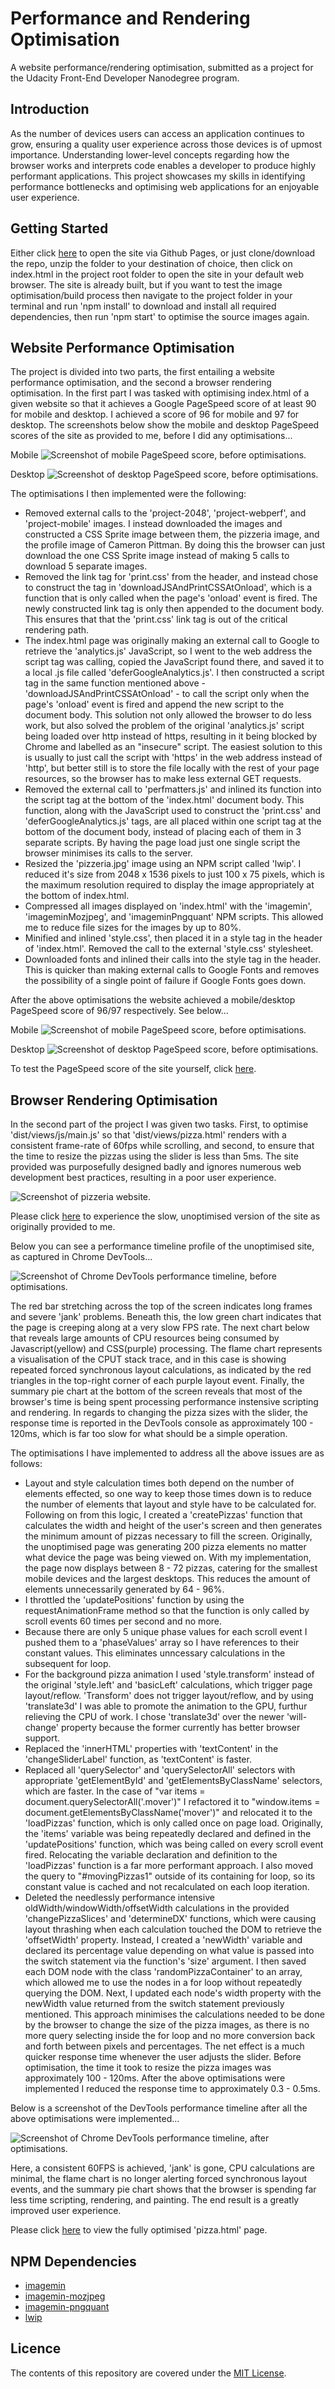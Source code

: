 # Performance and Rendering Optimisation

A website performance/rendering optimisation, submitted as a project for the Udacity Front-End Developer Nanodegree program.

## Introduction

As the number of devices users can access an application continues to grow, ensuring a quality user experience across those devices is of upmost importance. Understanding lower-level concepts regarding how the browser works and interprets code enables a developer to produce highly performant applications. This project showcases my skills in identifying performance bottlenecks and optimising web applications for an enjoyable user experience.

## Getting Started

Either click [here](https://chocobuckle.github.io/performance-optimisation/) to open the site via Github Pages, or just clone/download the repo, unzip the folder to your destination of choice, then click on index.html in the project root folder to open the site in your default web browser. The site is already built, but if you want to test the image optimisation/build process then navigate to the project folder in your terminal and run 'npm install' to download and install all required dependencies, then run 'npm start' to optimise the source images again.

## Website Performance Optimisation

The project is divided into two parts, the first entailing a website performance optimisation, and the second a browser rendering optimisation. In the first part I was tasked with optimising index.html of a given website so that it achieves a Google PageSpeed score of at least 90 for mobile and desktop. I achieved a score of 96 for mobile and 97 for desktop. The screenshots below show the mobile and desktop PageSpeed scores of the site as provided to me, before I did any optimisations...

Mobile
![Screenshot of mobile PageSpeed score, before optimisations.](./screenshots/mobile-before.jpg?raw=true "Mobile PageSpeed score, before optimisations.")

Desktop
![Screenshot of desktop PageSpeed score, before optimisations.](./screenshots/desktop-before.jpg?raw=true "Desktop PageSpeed score, before optimisations.")

The optimisations I then implemented were the following:

* Removed external calls to the 'project-2048', 'project-webperf', and 'project-mobile' images. I instead downloaded the images and constructed a CSS Sprite image between them, the pizzeria image, and the profile image of Cameron Pittman. By doing this the browser can just download the one CSS Sprite image instead of making 5 calls to download 5 separate images.
* Removed the link tag for 'print.css' from the header, and instead chose to construct the tag in 'downloadJSAndPrintCSSAtOnload', which is a function that is only called when the page's 'onload' event is fired. The newly constructed link tag is only then appended to the document body. This ensures that that the 'print.css' link tag is out of the critical rendering path.
* The index.html page was originally making an external call to Google to retrieve the 'analytics.js' JavaScript, so I went to the web address the script tag was calling, copied the JavaScript found there, and saved it to a local .js file called 'deferGoogleAnalytics.js'. I then constructed a script tag in the same function mentioned above -  'downloadJSAndPrintCSSAtOnload' - to call the script only when the page's 'onload' event is fired and append the new script to the document body. This solution not only allowed the browser to do less work, but also solved the problem of the original 'analytics.js' script being loaded over http instead of https, resulting in it being blocked by Chrome and labelled as an "insecure" script. The easiest solution to this is usually to just call the script with 'https' in the web address instead of 'http', but better still is to store the file locally with the rest of your page resources, so the browser has to make less external GET requests.
* Removed the external call to 'perfmatters.js' and inlined its function into the script tag at the bottom of the 'index.html' document body. This function, along with the JavaScript used to construct the 'print.css' and 'deferGoogleAnalytics.js' tags, are all placed within one script tag at the bottom of the document body, instead of placing each of them in 3 separate scripts. By having the page load just one single script the browser minimises its calls to the server.
* Resized the 'pizzeria.jpg' image using an NPM script called 'lwip'. I reduced it's size from 2048 x 1536 pixels to just 100 x 75 pixels, which is the maximum resolution required to display the image appropriately at the bottom of index.html.
* Compressed all images displayed on 'index.html' with the 'imagemin', 'imageminMozjpeg', and 'imageminPngquant' NPM scripts. This allowed me to reduce file sizes for the images by up to 80%.
* Minified and inlined 'style.css', then placed it in a style tag in the header of 'index.html'. Removed the call to the external 'style.css' stylesheet.
* Downloaded fonts and inlined their calls into the style tag in the header. This is quicker than making external calls to Google Fonts and removes the possibility of a single point of failure if Google Fonts goes down.

After the above optimisations the website achieved a mobile/desktop PageSpeed score of 96/97 respectively. See below...

Mobile
![Screenshot of mobile PageSpeed score, before optimisations.](./screenshots/mobile-after.jpg?raw=true "Mobile PageSpeed score, before optimisations.")

Desktop
![Screenshot of desktop PageSpeed score, before optimisations.](./screenshots/desktop-after.jpg?raw=true "Desktop PageSpeed score, before optimisations.")

To test the PageSpeed score of the site yourself, click [here](https://developers.google.com/speed/pagespeed/insights/?url=https%3A%2F%2Fchocobuckle.github.io%2Fperformance-optimisation%2F).


## Browser Rendering Optimisation

In the second part of the project I was given two tasks. First, to optimise 'dist/views/js/main.js' so that 'dist/views/pizza.html' renders with a consistent frame-rate of 60fps while scrolling, and second, to ensure that the time to resize the pizzas using the slider is less than 5ms. The site provided was purposefully designed badly and ignores numerous web development best practices, resulting in a poor user experience.

![Screenshot of pizzeria website.](./screenshots/pizzeria-website.jpg?raw=true "Pizzeria website.")

Please click [here](https://chocobuckle.github.io/rendering-before-optimisation/) to experience the slow, unoptimised version of the site as originally provided to me.

Below you can see a performance timeline profile of the unoptimised site, as captured in Chrome DevTools...

![Screenshot of Chrome DevTools performance timeline, before optimisations.](./screenshots/timeline-before.jpg?raw=true "DevTools performance timeline, before optimisations.")

The red bar stretching across the top of the screen indicates long frames and severe 'jank' problems. Beneath this, the low green chart indicates that the page is creeping along at a very slow FPS rate. The next chart below that reveals large amounts of CPU resources being consumed by Javascript(yellow) and CSS(purple) processing. The flame chart represents a visualisation of the CPUT stack trace, and in this case is showing repeated forced synchronous layout calculations, as indicated by the red triangles in the top-right corner of each purple layout event. Finally, the summary pie chart at the bottom of the screen reveals that most of the browser's time is being spent processing performance instensive scripting and rendering. In regards to changing the pizza sizes with the slider, the response time is reported in the DevTools console as approximately 100 - 120ms, which is far too slow for what should be a simple operation.

The optimisations I have implemented to address all the above issues are as follows:

* Layout and style calculation times both depend on the number of elements effected, so one way to keep those times down is to reduce the number of elements that layout and style have to be calculated for. Following on from this logic, I created a 'createPizzas' function that calculates the width and height of the user's screen and then generates the minimum amount of pizzas necessary to fill the screen. Originally, the unoptimised page was generating 200 pizza elements no matter what device the page was being viewed on. With my implementation, the page now displays between 8 - 72 pizzas, catering for the smallest mobile devices and the largest desktops. This reduces the amount of elements unnecessarily generated by 64 - 96%.
* I throttled the 'updatePositions' function by using the requestAnimationFrame method so that the function is only called by scroll events 60 times per second and no more.
* Because there are only 5 unique phase values for each scroll event I pushed them to a 'phaseValues' array so I have references to their constant values. This eliminates unncessary calculations in the subsequent for loop.
* For the background pizza animation I used 'style.transform' instead of the original 'style.left' and 'basicLeft' calculations, which trigger page layout/reflow. 'Transform' does not trigger layout/reflow, and by using 'translate3d' I was able to promote the animation to the GPU, furthur relieving the CPU of work. I chose 'translate3d' over the newer 'will-change' property because the former currently has better browser support.
* Replaced the 'innerHTML' properties with 'textContent' in the 'changeSliderLabel' function, as 'textContent' is faster.
* Replaced all 'querySelector' and 'querySelectorAll' selectors with appropriate 'getElementById' and 'getElementsByClassName' selectors, which are faster. In the case of "var items = document.querySelectorAll('.mover')" I refactored it to "window.items = document.getElementsByClassName('mover')" and relocated it to the 'loadPizzas' function, which is only called once on page load. Originally, the 'items' variable was being repeatedly declared and defined in the 'updatePositions' function, which was being called on every scroll event fired. Relocating the variable declaration and definition to the 'loadPizzas' function is a far more performant approach. I also moved the query to "#movingPizzas1" outside of its containing for loop, so its constant value is cached and not recalculated on each loop iteration.
* Deleted the needlessly performance intensive oldWidth/windowWidth/offsetWidth calculations in the provided 'changePizzaSlices' and 'determineDX' functions, which were causing layout thrashing when each calculation touched the DOM to retrieve the 'offsetWidth' property. Instead, I created a 'newWidth' variable and declared its percentage value depending on what value is passed into the switch statement via the function's 'size' argument. I then saved each DOM node with the class 'randomPizzaContainer' to an array, which allowed me to use the nodes in a for loop without repeatedly querying the DOM. Next, I updated each node's width property with the newWidth value returned from the switch statement previously mentioned. This approach minimises the calculations needed to be done by the browser to change the size of the pizza images, as there is no more query selecting inside the for loop and no more conversion back and forth between pixels and percentages. The net effect is a much quicker response time whenever the user adjusts the slider. Before optimisation, the time it took to resize the pizza images was approximately 100 - 120ms. After the above optimisations were implemented I reduced the response time to approximately 0.3 - 0.5ms.

Below is a screenshot of the DevTools performance timeline after all the above optimisations were implemented...

![Screenshot of Chrome DevTools performance timeline, after optimisations.](./screenshots/timeline-after.jpg?raw=true "DevTools performance timeline, after optimisations.")

Here, a consistent 60FPS is achieved, 'jank' is gone, CPU calculations are minimal, the flame chart is no longer alerting forced synchronous layout events, and the summary pie chart shows that the browser is spending far less time scripting, rendering, and painting. The end result is a greatly improved user experience.

Please click [here](https://chocobuckle.github.io/performance-optimisation/dist/views/pizza.html) to view the fully optimised 'pizza.html' page.

## NPM Dependencies

* [imagemin](https://www.npmjs.com/package/imagemin)
* [imagemin-mozjpeg](https://www.npmjs.com/package/imagemin-mozjpeg)
* [imagemin-pngquant](https://www.npmjs.com/package/imagemin-pngquant)
* [lwip](https://www.npmjs.com/package/lwip)

## Licence

The contents of this repository are covered under the [MIT License](https://github.com/chocobuckle/performance-optimisation/blob/master/LICENSE.txt).


